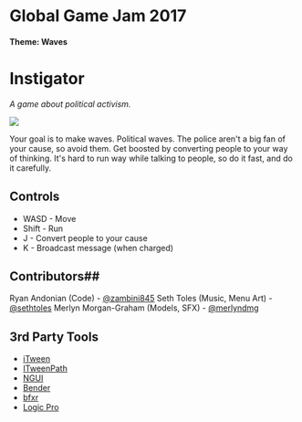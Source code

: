 # Global Game Jam 2017 #
#### Theme: Waves ####
# Instigator #
_A game about political activism._

![][100]

Your goal is to make waves. Political waves.
The police aren't a big fan of your cause, so avoid them.
Get boosted by converting people to your way of thinking.
It's hard to run way while talking to people, so do it fast, and do it carefully.

## Controls ##
* WASD - Move
* Shift - Run
* J - Convert people to your cause
* K - Broadcast message (when charged)

## Contributors##
Ryan Andonian (Code) - [@zambini845][1]
Seth Toles (Music, Menu Art) - [@sethtoles][3]
Merlyn Morgan-Graham (Models, SFX) - [@merlyndmg][2]

## 3rd Party Tools ##
+ [iTween][10]
+ [ITweenPath][11]
+ [NGUI][12]
+ [Bender][13]
+ [bfxr][14]
+ [Logic Pro][15]


[0]: https://ldjam.com/
[1]: https://twitter.com/Zambini845
[2]: https://twitter.com/merlyndmg
[3]: https://twitter.com/sethtoles
[10]: http://itween.pixelplacement.com
[11]: http://www.pixelplacement.com/site/2010/12/03/visual-editor-for-itween-motion-paths/
[12]: https://www.assetstore.unity3d.com/en/#!/content/2413
[13]: https://www.blender.org/
[14]: http://www.bfxr.net/
[15]: http://www.apple.com/logic-pro/
[100]: https://raw.githubusercontent.com/randonia/ggj2017/master/screenshots/game_header.png
